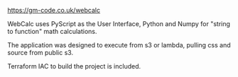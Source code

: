 https://gm-code.co.uk/webcalc

WebCalc uses PyScript as the User Interface, 
Python and Numpy for "string to function" math calculations.

The application was designed to execute from s3 or lambda, 
pulling css and source from public s3.

Terraform IAC to build the project is included.
